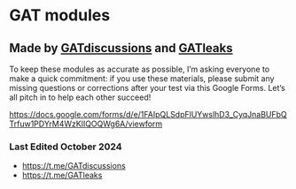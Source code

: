 # GAT modules
## Made by [GATdiscussions](https://t.me/GATdiscussions) and [GATleaks](https://t.me/GATleaks)

To keep these modules as accurate as possible, I’m asking everyone to make a quick commitment: if you use these materials, please submit any missing questions or corrections after your test via this Google Forms. Let’s all pitch in to help each other succeed!

https://docs.google.com/forms/d/e/1FAIpQLSdpFlUYwslhD3_CyqJnaBUFbQTrfuw1PDYrM4WzKlIQOQWg6A/viewform

### Last Edited October 2024
- https://t.me/GATdiscussions
- https://t.me/GATleaks
